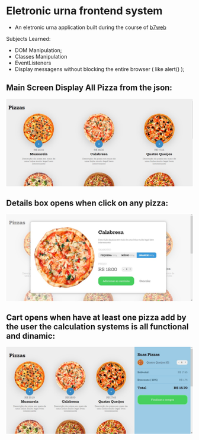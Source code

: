 # Eletronic urna frontend system

* An eletronic urna application built during the course of [b7web](https://www.b7web.com.br)

Subjects Learned:

* DOM Manipulation;
* Classes Manipulation
* EventListeners
* Display messagens without blocking the entire browser ( like alert() );

## Main Screen Display All Pizza from the json:
![alt Main Screen Display All Pizza from the json](https://github.com/heronoa/ecommerce_base-pizza-/blob/master/body.jpg?raw=true)

## Details box opens when click on any pizza:
![alt Details box opens when click on any pizza](https://github.com/heronoa/ecommerce_base-pizza-/blob/master/modal.jpg?raw=true)

## Cart opens when have at least one pizza add by the user the calculation systems is all functional and dinamic: 
![alt Cart opens when have at least one pizza add by the user the calculation systems is all functional and dinamic](https://github.com/heronoa/ecommerce_base-pizza-/blob/master/cart.jpg?raw=true)
